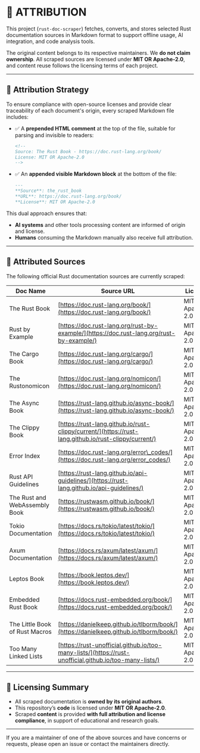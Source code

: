 # 📄 ATTRIBUTION

This project (`rust-doc-scraper`) fetches, converts, and stores selected Rust documentation sources in Markdown format to support offline usage, AI integration, and code analysis tools.

The original content belongs to its respective maintainers. We **do not claim ownership**. All scraped sources are licensed under **MIT OR Apache-2.0**, and content reuse follows the licensing terms of each project.

---

## 🧾 Attribution Strategy

To ensure compliance with open-source licenses and provide clear traceability of each document's origin, every scraped Markdown file includes:

- ✅ A **prepended HTML comment** at the top of the file, suitable for parsing and invisible to readers:

  ```md
  <!--
  Source: The Rust Book - https://doc.rust-lang.org/book/
  License: MIT OR Apache-2.0
  -->
  ```

* ✅ An **appended visible Markdown block** at the bottom of the file:

  ```md
  ---
  **Source**: the_rust_book  
  **URL**: https://doc.rust-lang.org/book/  
  **License**: MIT OR Apache-2.0
  ```

This dual approach ensures that:

* **AI systems** and other tools processing content are informed of origin and license.
* **Humans** consuming the Markdown manually also receive full attribution.

---

## 📘 Attributed Sources

The following official Rust documentation sources are currently scraped:

| Doc Name                       | Source URL                                                                                             | License           |
| ------------------------------ | ------------------------------------------------------------------------------------------------------ | ----------------- |
| The Rust Book                  | [https://doc.rust-lang.org/book/](https://doc.rust-lang.org/book/)                                     | MIT OR Apache-2.0 |
| Rust by Example                | [https://doc.rust-lang.org/rust-by-example/](https://doc.rust-lang.org/rust-by-example/)               | MIT OR Apache-2.0 |
| The Cargo Book                 | [https://doc.rust-lang.org/cargo/](https://doc.rust-lang.org/cargo/)                                   | MIT OR Apache-2.0 |
| The Rustonomicon               | [https://doc.rust-lang.org/nomicon/](https://doc.rust-lang.org/nomicon/)                               | MIT OR Apache-2.0 |
| The Async Book                 | [https://rust-lang.github.io/async-book/](https://rust-lang.github.io/async-book/)                     | MIT OR Apache-2.0 |
| The Clippy Book                | [https://rust-lang.github.io/rust-clippy/current/](https://rust-lang.github.io/rust-clippy/current/)   | MIT OR Apache-2.0 |
| Error Index                    | [https://doc.rust-lang.org/error\_codes/](https://doc.rust-lang.org/error_codes/)                      | MIT OR Apache-2.0 |
| Rust API Guidelines            | [https://rust-lang.github.io/api-guidelines/](https://rust-lang.github.io/api-guidelines/)             | MIT OR Apache-2.0 |
| The Rust and WebAssembly Book  | [https://rustwasm.github.io/book/](https://rustwasm.github.io/book/)                                   | MIT OR Apache-2.0 |
| Tokio Documentation            | [https://docs.rs/tokio/latest/tokio/](https://docs.rs/tokio/latest/tokio/)                             | MIT OR Apache-2.0 |
| Axum Documentation             | [https://docs.rs/axum/latest/axum/](https://docs.rs/axum/latest/axum/)                                 | MIT OR Apache-2.0 |
| Leptos Book                    | [https://book.leptos.dev/](https://book.leptos.dev/)                                                   | MIT OR Apache-2.0 |
| Embedded Rust Book             | [https://docs.rust-embedded.org/book/](https://docs.rust-embedded.org/book/)                           | MIT OR Apache-2.0 |
| The Little Book of Rust Macros | [https://danielkeep.github.io/tlborm/book/](https://danielkeep.github.io/tlborm/book/)                 | MIT OR Apache-2.0 |
| Too Many Linked Lists          | [https://rust-unofficial.github.io/too-many-lists/](https://rust-unofficial.github.io/too-many-lists/) | MIT OR Apache-2.0 |

---

## 🔐 Licensing Summary

* All scraped documentation is **owned by its original authors**.
* This repository’s **code** is licensed under **MIT OR Apache-2.0**.
* Scraped **content** is provided **with full attribution and license compliance**, in support of educational and research goals.

---

If you are a maintainer of one of the above sources and have concerns or requests, please open an issue or contact the maintainers directly.
